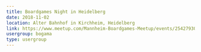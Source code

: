 ```yaml
---
title: Boardgames Night in Heidelberg
date: 2018-11-02
location: Alter Bahnhof in Kirchheim, Heidelberg
link: https://www.meetup.com/Mannheim-Boardgames-Meetup/events/254279300/
usergroup: bogama
type: usergroup
---
```

